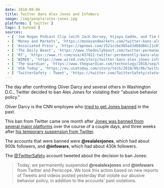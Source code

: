 ```yaml
---
date: 2018-09-06
title: Twitter Bans Alex Jones and InfoWars
image: /img/people/alex-jones.jpg
platforms: [ twitter ]
tags: [ banned ]
sources:
 - [ 'Joe Rogan Podcast Clip (with Jack Dorsey, Vijaya Gadde, and Tim Pool)', 'https://www.youtube.com/watch?v=K-6n46X__WQ' ]
 - [ 'Money and Markets', 'https://moneyandmarkets.com/twitter-bans-alex-jones/' ]
 - [ 'Associated Press', 'https://apnews.com/2521ccbe3b5a43d68d66c21c030a7f2d' ]
 - [ 'The Daily Beast', 'https://www.thedailybeast.com/twitter-permanently-bans-alex-jones-and-infowars/' ]
 - [ 'RT', 'https://www.rt.com/usa/437822-twitter-permanently-bans-alex-jones/' ]
 - [ 'WIRED', 'https://www.wired.com/story/twitter-bans-alex-jones-infowars/' ]
 - [ 'The Guardian', 'https://www.theguardian.com/technology/2018/sep/06/twitter-permanently-bans-conspiracy-theorist-alex-jones' ]
 - [ 'USA Today', 'https://eu.usatoday.com/story/tech/2018/09/06/twitter-bans-alex-jones-and-his-conspiracy-site-infowars/1216107002/' ]
 - [ 'TwitterSafety - Tweet', 'https://twitter.com/TwitterSafety/status/1037804427992686593' ]
---
```


The day after confronting Oliver Darcy and several others in Washington D.C., Twitter decided to ban Alex Jones for violating their "abusive behavior policy."

Oliver Darcy is the CNN employee who [tried to get Jones banned](https://money.cnn.com/2018/08/09/media/twitter-infowars-alex-jones/index.html) in the past.

This ban from Twitter came one month after [Jones was banned from several major platforms](/events/alex-jones-mass-banned/) over the course of a couple days, and three weeks after [his temporary suspension from Twitter](/events/twitter-suspends-alex-jones/).

The accounts that were banned were **@realalexjones**, which had about 900k followers, and **@infowars**, which had about 430k followers.

The [@TwitterSafety](https://twitter.com/TwitterSafety/status/1037804427992686593) account tweeted about the decision to ban Jones:
> Today, we permanently suspended **@realalexjones** and **@infowars** from Twitter and Periscope.
> We took this action based on new reports of Tweets and videos posted yesterday that violate our abusive behavior policy, in addition to the accounts’ past violations.
